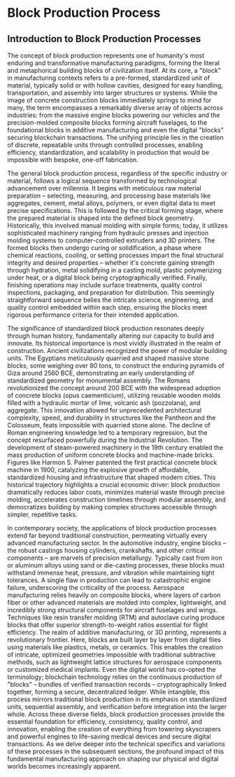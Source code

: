 <!-- TOPIC_GUID: 5f8a7d34-bbbb-4a62-bb19-e16ad8e6642a -->
# Block Production Process

## Introduction to Block Production Processes

The concept of block production represents one of humanity's most enduring and transformative manufacturing paradigms, forming the literal and metaphorical building blocks of civilization itself. At its core, a "block" in manufacturing contexts refers to a pre-formed, standardized unit of material, typically solid or with hollow cavities, designed for easy handling, transportation, and assembly into larger structures or systems. While the image of concrete construction blocks immediately springs to mind for many, the term encompasses a remarkably diverse array of objects across industries: from the massive engine blocks powering our vehicles and the precision-molded composite blocks forming aircraft fuselages, to the foundational blocks in additive manufacturing and even the digital "blocks" securing blockchain transactions. The unifying principle lies in the creation of discrete, repeatable units through controlled processes, enabling efficiency, standardization, and scalability in production that would be impossible with bespoke, one-off fabrication.

The general block production process, regardless of the specific industry or material, follows a logical sequence transformed by technological advancement over millennia. It begins with meticulous raw material preparation – selecting, measuring, and processing base materials like aggregates, cement, metal alloys, polymers, or even digital data to meet precise specifications. This is followed by the critical forming stage, where the prepared material is shaped into the defined block geometry. Historically, this involved manual molding with simple forms; today, it utilizes sophisticated machinery ranging from hydraulic presses and injection molding systems to computer-controlled extruders and 3D printers. The formed blocks then undergo curing or solidification, a phase where chemical reactions, cooling, or setting processes impart the final structural integrity and desired properties – whether it's concrete gaining strength through hydration, metal solidifying in a casting mold, plastic polymerizing under heat, or a digital block being cryptographically verified. Finally, finishing operations may include surface treatments, quality control inspections, packaging, and preparation for distribution. This seemingly straightforward sequence belies the intricate science, engineering, and quality control embedded within each step, ensuring the blocks meet rigorous performance criteria for their intended application.

The significance of standardized block production resonates deeply through human history, fundamentally altering our capacity to build and innovate. Its historical importance is most vividly illustrated in the realm of construction. Ancient civilizations recognized the power of modular building units. The Egyptians meticulously quarried and shaped massive stone blocks, some weighing over 80 tons, to construct the enduring pyramids of Giza around 2560 BCE, demonstrating an early understanding of standardized geometry for monumental assembly. The Romans revolutionized the concept around 200 BCE with the widespread adoption of concrete blocks (opus caementicium), utilizing reusable wooden molds filled with a hydraulic mortar of lime, volcanic ash (pozzolana), and aggregate. This innovation allowed for unprecedented architectural complexity, speed, and durability in structures like the Pantheon and the Colosseum, feats impossible with quarried stone alone. The decline of Roman engineering knowledge led to a temporary regression, but the concept resurfaced powerfully during the Industrial Revolution. The development of steam-powered machinery in the 19th century enabled the mass production of uniform concrete blocks and machine-made bricks. Figures like Harmon S. Palmer patented the first practical concrete block machine in 1900, catalyzing the explosive growth of affordable, standardized housing and infrastructure that shaped modern cities. This historical trajectory highlights a crucial economic driver: block production dramatically reduces labor costs, minimizes material waste through precise molding, accelerates construction timelines through modular assembly, and democratizes building by making complex structures accessible through simpler, repetitive tasks.

In contemporary society, the applications of block production processes extend far beyond traditional construction, permeating virtually every advanced manufacturing sector. In the automotive industry, engine blocks – the robust castings housing cylinders, crankshafts, and other critical components – are marvels of precision metallurgy. Typically cast from iron or aluminum alloys using sand or die-casting processes, these blocks must withstand immense heat, pressure, and vibration while maintaining tight tolerances. A single flaw in production can lead to catastrophic engine failure, underscoring the criticality of the process. Aerospace manufacturing relies heavily on composite blocks, where layers of carbon fiber or other advanced materials are molded into complex, lightweight, and incredibly strong structural components for aircraft fuselages and wings. Techniques like resin transfer molding (RTM) and autoclave curing produce blocks that offer superior strength-to-weight ratios essential for flight efficiency. The realm of additive manufacturing, or 3D printing, represents a revolutionary frontier. Here, blocks are built layer by layer from digital files using materials like plastics, metals, or ceramics. This enables the creation of intricate, optimized geometries impossible with traditional subtractive methods, such as lightweight lattice structures for aerospace components or customized medical implants. Even the digital world has co-opted the terminology; blockchain technology relies on the continuous production of "blocks" – bundles of verified transaction records – cryptographically linked together, forming a secure, decentralized ledger. While intangible, this process mirrors traditional block production in its emphasis on standardized units, sequential assembly, and verification before integration into the larger whole. Across these diverse fields, block production processes provide the essential foundation for efficiency, consistency, quality control, and innovation, enabling the creation of everything from towering skyscrapers and powerful engines to life-saving medical devices and secure digital transactions. As we delve deeper into the technical specifics and variations of these processes in the subsequent sections, the profound impact of this fundamental manufacturing approach on shaping our physical and digital worlds becomes increasingly apparent.